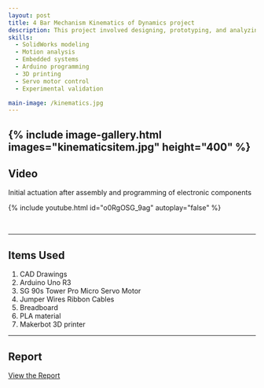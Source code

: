 ```yaml
---
layout: post
title: 4 Bar Mechanism Kinematics of Dynamics project
description: This project involved designing, prototyping, and analyzing a functional four-bar linkage mechanism to simulate an oil pump. Using SolidWorks, a scaled prototype was modeled and 3D-printed using ABS material. Position, velocity, and acceleration analyses were conducted for the mechanism, comparing theoretical calculations with SolidWorks simulations. An Arduino Uno was programmed to control a servo motor, enabling real-time actuation of the linkage. The project demonstrated hands-on skills in CAD, motion analysis, and embedded system programming while highlighting the influence of friction, weight, and real-world factors on the performance of physical models.
skills:
  - SolidWorks modeling
  - Motion analysis
  - Embedded systems
  - Arduino programming
  - 3D printing
  - Servo motor control
  - Experimental validation

main-image: /kinematics.jpg
---
```

{% include image-gallery.html images="kinematicsitem.jpg" height="400" %} 
---
## Video 
Initial actuation after assembly and programming of electronic components 

{% include youtube.html id="o0RgOSG_9ag" autoplay="false" %}

<br>

---

## Items Used 
1. CAD Drawings 
2. Arduino Uno R3
3. SG 90s Tower Pro Micro Servo Motor
5. Jumper Wires Ribbon Cables
6. Breadboard
7. PLA material
8. Makerbot 3D printer

---
## Report 
[View the Report](https://drive.google.com/file/d/1Lwyvw_6V9PnoGOyOZ7rAK-BTjLck_CEP/view?usp=sharing)
